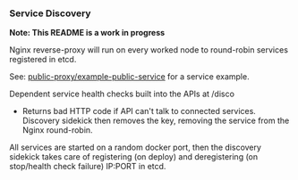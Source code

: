### Service Discovery

**Note: This README is a work in progress**

Nginx reverse-proxy will run on every worked node to round-robin services registered in etcd.

See: [public-proxy/example-public-service](public-proxy/example-public-service) for a service example.

Dependent service health checks built into the APIs at /disco
* Returns bad HTTP code if API can't talk to connected services.  Discovery sidekick then removes the key, removing the service from the Nginx round-robin.

All services are started on a random docker port, then the discovery sidekick takes care of registering (on deploy) and deregistering (on stop/health check failure) IP:PORT in etcd.
